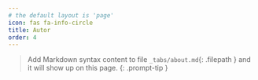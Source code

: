 ```yaml
---
# the default layout is 'page'
icon: fas fa-info-circle
title: Autor
order: 4
---
```


> Add Markdown syntax content to file `_tabs/about.md`{: .filepath } and it will show up on this page.
{: .prompt-tip }
